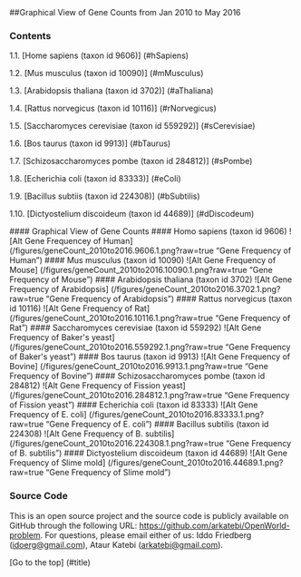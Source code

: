 <a name="title" />
##Graphical View of Gene Counts from Jan 2010 to May 2016

### Contents
1.1\. [Home sapiens (taxon id 9606)] (#hSapiens)

1.2\. [Mus musculus (taxon id 10090)] (#mMusculus)

1.3\. [Arabidopsis thaliana (taxon id 3702)] (#aThaliana)

1.4\. [Rattus norvegicus (taxon id 10116)] (#rNorvegicus)

1.5\. [Saccharomyces cerevisiae (taxon id 559292)] (#sCerevisiae)

1.6\. [Bos taurus (taxon id 9913)] (#bTaurus)

1.7\. [Schizosaccharomyces pombe (taxon id 284812)] (#sPombe)

1.8\. [Echerichia coli (taxon id 83333)] (#eColi)

1.9\. [Bacillus subtiis (taxon id 224308)] (#bSubtilis)

1.10\. [Dictyostelium discoideum (taxon id 44689)] (#dDiscodeum)

<a name="graphicalView" />
#### Graphical View of Gene Counts 

<a name="hSapiens" />
####  Homo sapiens (taxon id 9606) 
![Alt Gene Frequencey of Human] (/figures/geneCount_2010to2016.9606.1.png?raw=true “Gene Frequency of Human”)

<a name="mMusculus" />
####  Mus musculus (taxon id 10090) 
![Alt Gene Frequency of Mouse] (/figures/geneCount_2010to2016.10090.1.png?raw=true “Gene Frequency of Mouse”)


<a name="aThaliana" />
####  Arabidopsis thaliana (taxon id 3702) 
![Alt Gene Frequency of Arabidopsis] (/figures/geneCount_2010to2016.3702.1.png?raw=true “Gene Frequency of Arabidopsis”)


<a name="rNorvegicus" />
####  Rattus norvegicus (taxon id 10116) 
![Alt Gene Frequency of Rat] (/figures/geneCount_2010to2016.10116.1.png?raw=true “Gene Frequency of Rat”)

<a name="sCerevisiae" />
####  Saccharomyces cerevisiae (taxon id 559292) 
![Alt Gene Frequency of Baker's yeast] (/figures/geneCount_2010to2016.559292.1.png?raw=true “Gene Frequency of Baker's yeast”)

<a name="bTaurus" />
####  Bos taurus (taxon id 9913) 
![Alt Gene Frequency of Bovine] (/figures/geneCount_2010to2016.9913.1.png?raw=true “Gene Frequency of Bovine”)

<a name="sPombe" />
####  Schizosaccharomyces pombe (taxon id 284812) 
![Alt Gene Frequency of Fission yeast] (/figures/geneCount_2010to2016.284812.1.png?raw=true “Gene Frequency of Fission yeast”)

<a name="eColi" />
####  Echerichia coli (taxon id 83333) 
![Alt Gene Frequency of E. coli] (/figures/geneCount_2010to2016.83333.1.png?raw=true “Gene Frequency of E. coli”)

<a name="bSubtilis" />
####  Bacillus subtilis (taxon id 224308) 
![Alt Gene Frequency of B. subtilis] (/figures/geneCount_2010to2016.224308.1.png?raw=true “Gene Frequency of B. subtilis”)

<a name="dDiscodeum" />
####  Dictyostelium discoideum (taxon id 44689) 
![Alt Gene Frequency of Slime mold] (/figures/geneCount_2010to2016.44689.1.png?raw=true “Gene Frequency of Slime mold”)

### Source Code
This is an open source project and the source code is publicly available on 
GitHub through the following URL: https://github.com/arkatebi/OpenWorld-problem.
For questions, please email either of us: Iddo Friedberg (idoerg@gmail.com), 
Ataur Katebi (arkatebi@gmail.com).

[Go to the top] (#title)
